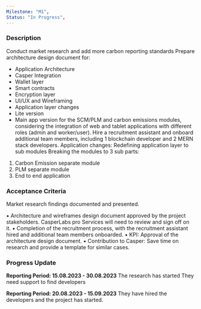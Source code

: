```yaml
---
Milestone: "M1",
Status: "In Progress",
---
```

<!--lang:en--> 
### Description

Conduct market research and add more carbon reporting standards
Prepare architecture design document for:
- Application Architecture
- Casper Integration
- Wallet layer
- Smart contracts
- Encryption layer
- UI/UX and Wireframing
- Application layer changes
- Lite version
- Main app version
for the SCM/PLM and carbon emissions modules, considering the integration of web and tablet applications with different roles (admin and worker/user).
Hire a recruitment assistant and onboard additional team members, including 1 blockchain developer and 2 MERN stack developers.
Application changes:
Redefining application layer to sub modules Breaking the modules to 3 sub parts:
1. Carbon Emission separate module
2. PLM separate module
3. End to end application

### Acceptance Criteria
Market research findings documented and presented.

▪ Architecture and wireframes design document approved by the project stakeholders.
CasperLabs pro Services will need to review and sign off on it.
▪ Completion of the recruitment process, with the recruitment assistant hired and additional
team members onboarded.
▪ KPI: Approval of the architecture design document.
▪ Contribution to Casper: Save time on research and provide a template for similar cases.


### Progress Update

**Reporting Period: 15.08.2023 - 30.08.2023**
The research has started
They need support to find developers


**Reporting Period: 20.08.2023 - 15.09.2023**
They have hired the developers and the project has started. 

